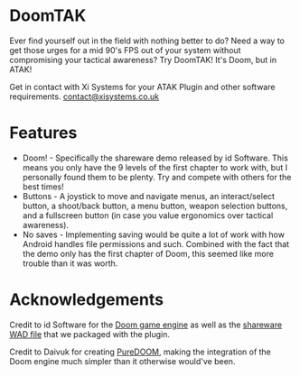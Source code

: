 DoomTAK
===

Ever find yourself out in the field with nothing better to do? Need a way to get those urges for a mid 90's FPS
out of your system without compromising your tactical awareness? Try DoomTAK! It's Doom, but in
ATAK!

Get in contact with Xi Systems for your ATAK Plugin and other software requirements. contact@xisystems.co.uk

Features
===

- Doom! - Specifically the shareware demo released by id Software. This means you only have the 9
  levels of the first chapter to work with, but I personally found them to be plenty. Try and
  compete with others for the best times!
- Buttons - A joystick to move and navigate menus, an interact/select button, a shoot/back button, a
  menu button, weapon selection buttons, and a fullscreen button (in case you value ergonomics over
  tactical awareness).
- No saves - Implementing saving would be quite a lot of work with how Android handles file
  permissions and such. Combined with the fact that the demo only has the first chapter of Doom,
  this seemed like more trouble than it was worth.

Acknowledgements
===

Credit to id Software for the [Doom game engine](https://github.com/id-Software/DOOM) as well as
the [shareware WAD file](https://www.doomworld.com/classicdoom/info/shareware.php) that we packaged
with the plugin.

Credit to Daivuk for creating [PureDOOM](https://github.com/Daivuk/PureDOOM), making the integration
of the Doom engine much simpler than it otherwise would've been.
